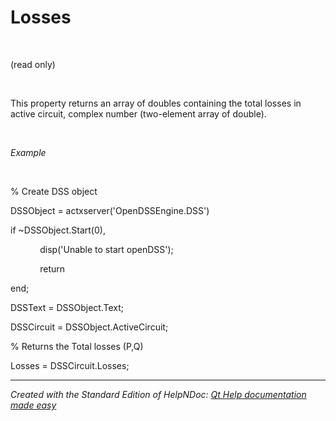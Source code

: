 # Losses

&nbsp;

(read only)

&nbsp;

This property returns an array of doubles containing the total losses in active circuit, complex number (two-element array of double).

&nbsp;

*Example*

&nbsp;

% Create DSS object

DSSObject = actxserver('OpenDSSEngine.DSS')

if ~DSSObject.Start(0),

&nbsp; &nbsp; &nbsp; &nbsp; &nbsp; &nbsp; disp('Unable to start openDSS');

&nbsp; &nbsp; &nbsp; &nbsp; &nbsp; &nbsp; return

end;

DSSText = DSSObject.Text;

DSSCircuit = DSSObject.ActiveCircuit;

% Returns the Total losses (P,Q)

Losses = DSSCircuit.Losses;

***
_Created with the Standard Edition of HelpNDoc: [Qt Help documentation made easy](<https://www.helpndoc.com/feature-tour/create-help-files-for-the-qt-help-framework>)_
